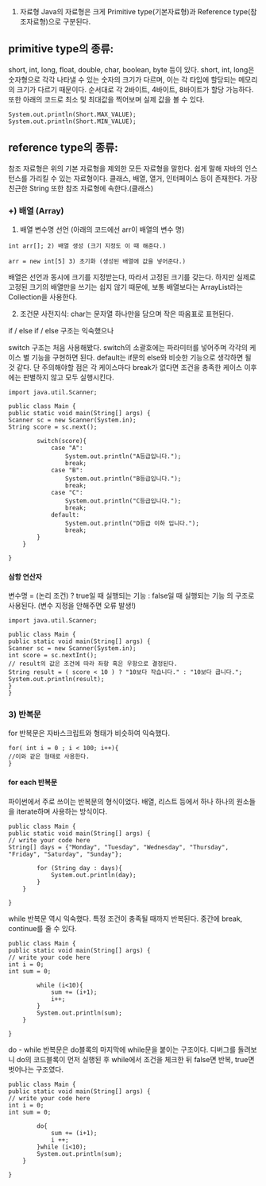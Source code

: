 1. 자료형
   Java의 자료형은 크게 Primitive type(기본자료형)과 Reference type(참조자료형)으로 구분된다.

## primitive type의 종류:

short, int, long, float, double, char, boolean, byte 등이 있다.
short, int, long은 숫자형으로 각각 나타낼 수 있는 숫자의 크기가 다르며, 이는 각 타입에 할당되는 메모리의 크기가 다르기 때문이다.
순서대로 각 2바이트, 4바이트, 8바이트가 할당 가능하다.
또한 아래의 코드로 최소 및 최대값을 찍어보며 실제 값을 볼 수 있다.

```
System.out.println(Short.MAX_VALUE);
System.out.println(Short.MIN_VALUE);
```

## reference type의 종류:

참조 자료형은 위의 기본 자료형을 제외한 모든 자료형을 말한다. 쉽게 말해 자바의 인스턴스를 가리킬 수 있는 자료형이다. 클래스, 배열, 열거, 인터페이스 등이 존재한다.
가장 친근한 String 또한 참조 자료형에 속한다.(클래스)

### +) 배열 (Array)

1. 배열 변수명 선언 (아래의 코드에선 arr이 배열의 변수 명)

```
int arr[]; 2) 배열 생성 (크기 지정도 이 때 해준다.)
```

```
arr = new int[5] 3) 초기화 (생성된 배열에 값을 넣어준다.)
```

배열은 선언과 동시에 크기를 지정받는다, 따라서 고정된 크기를 갖는다.
하지만 실제로 고정된 크기의 배열만을 쓰기는 쉽지 않기 때문에, 보통 배열보다는 ArrayList라는 Collection을 사용한다.

2. 조건문
   사전지식: char는 문자열 하나만을 담으며 작은 따옴표로 표현된다.

if / else if / else 구조는 익숙했으나

switch 구조는 처음 사용해봤다.
switch의 소괄호에는 파라미터를 넣어주며 각각의 케이스 별 기능을 구현하면 된다.
default는 if문의 else와 비슷한 기능으로 생각하면 될 것 같다.
단 주의해야할 점은 각 케이스마다 break가 없다면 조건을 충족한 케이스 이후에는 판별하지 않고 모두 실행시킨다.

```
import java.util.Scanner;

public class Main {
public static void main(String[] args) {
Scanner sc = new Scanner(System.in);
String score = sc.next();

        switch(score){
            case "A":
                System.out.println("A등급입니다.");
                break;
            case "B":
                System.out.println("B등급입니다.");
                break;
            case "C":
                System.out.println("C등급입니다.");
                break;
            default:
                System.out.println("D등급 이하 입니다.");
                break;
        }
    }

}
```

#### 삼항 연산자

변수명 = (논리 조건) ? true일 때 실행되는 기능 : false일 때 실행되는 기능
의 구조로 사용된다. (변수 지정을 안해주면 오류 발생!)

```
import java.util.Scanner;

public class Main {
public static void main(String[] args) {
Scanner sc = new Scanner(System.in);
int score = sc.nextInt();
// result의 값은 조건에 따라 좌항 혹은 우항으로 결정된다.
String result = ( score < 10 ) ? "10보다 작습니다." : "10보다 큽니다.";
System.out.println(result);
}
}
```

### 3) 반복문

for 반복문은 자바스크립트와 형태가 비슷하여 익숙했다.

```
for( int i = 0 ; i < 100; i++){
//이와 같은 형태로 사용한다.
}

```

#### for each 반복문

파이썬에서 주로 쓰이는 반복문의 형식이었다.
배열, 리스트 등에서 하나 하나의 원소들을 iterate하며 사용하는 방식이다.

```
public class Main {
public static void main(String[] args) {
// write your code here
String[] days = {"Monday", "Tuesday", "Wednesday", "Thursday", "Friday", "Saturday", "Sunday"};

        for (String day : days){
            System.out.println(day);
        }
    }

}
```

while 반복문 역시 익숙했다. 특정 조건이 충족될 때까지 반복된다.
중간에 break, continue를 줄 수 있다.

```
public class Main {
public static void main(String[] args) {
// write your code here
int i = 0;
int sum = 0;

        while (i<10){
        	sum += (i+1);
            i++;
        }
        System.out.println(sum);
    }

}
```

do - while 반복문은 do블록의 마지막에 while문을 붙이는 구조이다.
디버그를 돌려보니 do의 코드블록이 먼저 실행된 후 while에서 조건을 체크한 뒤 false면 반복, true면 벗어나는 구조였다.

```
public class Main {
public static void main(String[] args) {
// write your code here
int i = 0;
int sum = 0;

        do{
        	sum += (i+1);
            i ++;
        }while (i<10);
        System.out.println(sum);
    }

}

```
